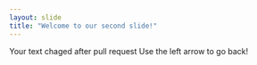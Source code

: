 ```yaml
---
layout: slide
title: "Welcome to our second slide!"
---
```

Your text chaged after pull request
Use the left arrow to go back!
